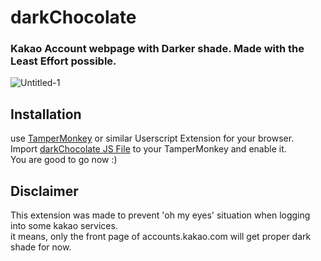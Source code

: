 # darkChocolate
### Kakao Account webpage with Darker shade. Made with the Least Effort possible.

![Untitled-1](https://user-images.githubusercontent.com/7566778/158170094-61567449-c7d6-4dc2-bd44-13cb1ce6fc93.png)

## Installation

use [TamperMonkey](https://www.tampermonkey.net/) or similar Userscript Extension for your browser.   
Import [darkChocolate JS File](https://github.com/potatosalad775/darkChocolate/blob/main/darkChocolate.user.js) to your TamperMonkey and enable it.   
You are good to go now :)

## Disclaimer

This extension was made to prevent 'oh my eyes' situation when logging into some kakao services.   
it means, only the front page of accounts.kakao.com will get proper dark shade for now.   
